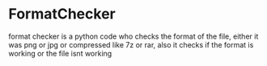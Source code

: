 # FormatChecker
format checker is a python code who checks the format of the file, either it was png or jpg or compressed like 7z or rar, also it checks if the format is working or the file isnt working

